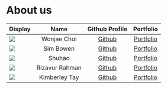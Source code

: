 # About us

Display | Name | Github Profile | Portfolio 
--------|:----:|:--------------:|:---------:
![](https://via.placeholder.com/100.png?text=Photo) | Wonjae Choi | [Github](https://github.com/) | [Portfolio](docs/team/johndoe.md)
![](https://via.placeholder.com/100.png?text=Photo) | Sim Bowen | [Github](https://github.com/SimBowen) | [Portfolio](docs/team/SimBowen.md)
![](https://via.placeholder.com/100.png?text=Photo) | Shuhao | [Github](https://github.com/) | [Portfolio](docs/team/johndoe.md)
![](https://via.placeholder.com/100.png?text=Photo) | Rizavur Rahman | [Github](https://github.com/) | [Portfolio](docs/team/johndoe.md)
![](https://via.placeholder.com/100.png?text=Photo) | Kimberley Tay | [Github](https://github.com/KimIdeas8) | [Portfolio](docs/team/kimideas8.md)
